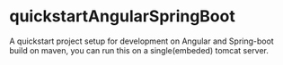 # quickstartAngularSpringBoot
A quickstart project setup for development on Angular and Spring-boot build on maven, you can run this on a single(embeded) tomcat server.
